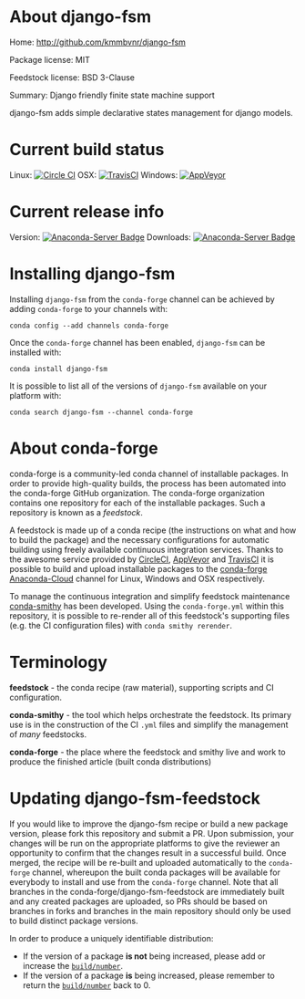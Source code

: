 About django-fsm
================

Home: http://github.com/kmmbvnr/django-fsm

Package license: MIT

Feedstock license: BSD 3-Clause

Summary: Django friendly finite state machine support

django-fsm adds simple declarative states management for django models.

Current build status
====================

Linux: [![Circle CI](https://circleci.com/gh/conda-forge/django-fsm-feedstock.svg?style=shield)](https://circleci.com/gh/conda-forge/django-fsm-feedstock)
OSX: [![TravisCI](https://travis-ci.org/conda-forge/django-fsm-feedstock.svg?branch=master)](https://travis-ci.org/conda-forge/django-fsm-feedstock)
Windows: [![AppVeyor](https://ci.appveyor.com/api/projects/status/github/conda-forge/django-fsm-feedstock?svg=True)](https://ci.appveyor.com/project/conda-forge/django-fsm-feedstock/branch/master)

Current release info
====================
Version: [![Anaconda-Server Badge](https://anaconda.org/conda-forge/django-fsm/badges/version.svg)](https://anaconda.org/conda-forge/django-fsm)
Downloads: [![Anaconda-Server Badge](https://anaconda.org/conda-forge/django-fsm/badges/downloads.svg)](https://anaconda.org/conda-forge/django-fsm)

Installing django-fsm
=====================

Installing `django-fsm` from the `conda-forge` channel can be achieved by adding `conda-forge` to your channels with:

```
conda config --add channels conda-forge
```

Once the `conda-forge` channel has been enabled, `django-fsm` can be installed with:

```
conda install django-fsm
```

It is possible to list all of the versions of `django-fsm` available on your platform with:

```
conda search django-fsm --channel conda-forge
```


About conda-forge
=================

conda-forge is a community-led conda channel of installable packages.
In order to provide high-quality builds, the process has been automated into the
conda-forge GitHub organization. The conda-forge organization contains one repository
for each of the installable packages. Such a repository is known as a *feedstock*.

A feedstock is made up of a conda recipe (the instructions on what and how to build
the package) and the necessary configurations for automatic building using freely
available continuous integration services. Thanks to the awesome service provided by
[CircleCI](https://circleci.com/), [AppVeyor](http://www.appveyor.com/)
and [TravisCI](https://travis-ci.org/) it is possible to build and upload installable
packages to the [conda-forge](https://anaconda.org/conda-forge)
[Anaconda-Cloud](http://docs.anaconda.org/) channel for Linux, Windows and OSX respectively.

To manage the continuous integration and simplify feedstock maintenance
[conda-smithy](http://github.com/conda-forge/conda-smithy) has been developed.
Using the ``conda-forge.yml`` within this repository, it is possible to re-render all of
this feedstock's supporting files (e.g. the CI configuration files) with ``conda smithy rerender``.


Terminology
===========

**feedstock** - the conda recipe (raw material), supporting scripts and CI configuration.

**conda-smithy** - the tool which helps orchestrate the feedstock.
                   Its primary use is in the construction of the CI ``.yml`` files
                   and simplify the management of *many* feedstocks.

**conda-forge** - the place where the feedstock and smithy live and work to
                  produce the finished article (built conda distributions)


Updating django-fsm-feedstock
=============================

If you would like to improve the django-fsm recipe or build a new
package version, please fork this repository and submit a PR. Upon submission,
your changes will be run on the appropriate platforms to give the reviewer an
opportunity to confirm that the changes result in a successful build. Once
merged, the recipe will be re-built and uploaded automatically to the
`conda-forge` channel, whereupon the built conda packages will be available for
everybody to install and use from the `conda-forge` channel.
Note that all branches in the conda-forge/django-fsm-feedstock are
immediately built and any created packages are uploaded, so PRs should be based
on branches in forks and branches in the main repository should only be used to
build distinct package versions.

In order to produce a uniquely identifiable distribution:
 * If the version of a package **is not** being increased, please add or increase
   the [``build/number``](http://conda.pydata.org/docs/building/meta-yaml.html#build-number-and-string).
 * If the version of a package **is** being increased, please remember to return
   the [``build/number``](http://conda.pydata.org/docs/building/meta-yaml.html#build-number-and-string)
   back to 0.
